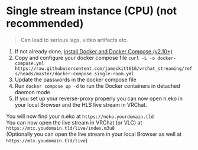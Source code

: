 # Single stream instance (CPU) (not recommended)
> Can lead to serious lags, video artifacts etc.
1. If not already done, [install Docker and Docker Compose (v2.10+)](https://docs.docker.com/engine/install/)
2. Copy and configure your docker compose
   file `curl -L -o docker-compose.yml https://raw.githubusercontent.com/jameskitt616/vrchat_streaming/refs/heads/master/docker-compose.single-room.yml`
3. Update the passwords in the docker compose file
4. Run `docker compose up -d` to run the Docker containers in detached daemon mode
5. If you set up your reverse-proxy properly you can now open n.eko in your local Browser and the HLS live stream in VRChat.

You will now find your n.eko at `https://neko.yourdomain.tld` \
You can now open the live stream in VRChat (or VLC) at `https://mtx.youdomain.tld/live/index.m3u8` \
(Optionally you can open the live stream in your local Browser as well at `https://mtx.youdomain.tld/live`)
